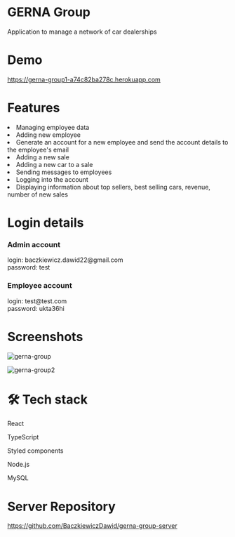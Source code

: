 # GERNA Group

Application to manage a network of car dealerships

# Demo

https://gerna-group1-a74c82ba278c.herokuapp.com

# Features

<li>Managing employee data</li>
<li>Adding new employee</li>
<li>Generate an account for a new employee and send the account details to the employee's email</li>
<li>Adding a new sale</li>
<li>Adding a new car to a sale</li>
<li>Sending messages to employees</li>
<li>Logging into the account</li>
<li>Displaying information about top sellers, best selling cars, revenue, number of new sales</li>

# Login details

<h3>Admin account</h3>
login: baczkiewicz.dawid22@gmail.com <br>
password: test <br>

<h3>Employee account</h3>
login: test@test.com <br>
password: ukta36hi

# Screenshots


![gerna-group](https://user-images.githubusercontent.com/61363665/186114381-57795379-4693-407f-b4c5-ea5866dafdc7.png)


![gerna-group2](https://user-images.githubusercontent.com/61363665/186115267-49b6a00a-9eb4-4765-8af9-7c59d5dff8ba.png)

# 🛠 Tech stack
<p>React</p>
<p>TypeScript</p>
<p>Styled components</p>
<p>Node.js</p>
<p>MySQL</p>

# Server Repository

https://github.com/BaczkiewiczDawid/gerna-group-server
